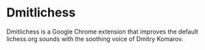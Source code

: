 Dmitlichess
===========

Dmitlichess is a Google Chrome extension that improves the default lichess.org sounds with the soothing voice of Dmitry Komarov.